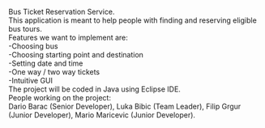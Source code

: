 Bus Ticket Reservation Service.  
This application is meant to help people with finding and reserving eligible bus tours.  
Features we want to implement are:  
-Choosing bus  
-Choosing starting point and destination  
-Setting date and time  
-One way / two way tickets  
-Intuitive GUI  
The project will be coded in Java using Eclipse IDE.  
People working on the project:  
Dario Barac (Senior Developer), Luka Bibic (Team Leader), Filip Grgur (Junior Developer), Mario Maricevic (Junior Developer). 
	
